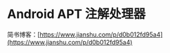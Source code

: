 # Android APT 注解处理器


简书博客：[https://www.jianshu.com/p/d0b012fd95a4](https://www.jianshu.com/p/d0b012fd95a4)